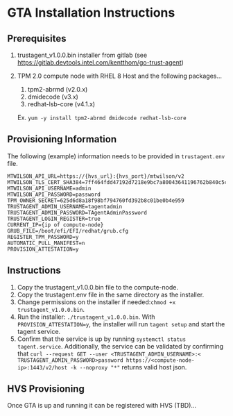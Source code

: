 # GTA Installation Instructions

## Prerequisites
1. trustagent_v1.0.0.bin installer from gitlab (see https://gitlab.devtools.intel.com/kentthom/go-trust-agent)
2. TPM 2.0 compute node with RHEL 8 Host and the following packages...
    1. tpm2-abrmd (v2.0.x)
    2. dmidecode (v3.x)
    3. redhat-lsb-core (v4.1.x)

    Ex. `yum -y install tpm2-abrmd dmidecode redhat-lsb-core`

## Provisioning Information
The following (example) information needs to be provided in `trustagent.env` file.

```
MTWILSON_API_URL=https://{hvs_url}:{hvs_port}/mtwilson/v2
MTWILSON_TLS_CERT_SHA384=7ff464fdd47192d7218e9bc7a80043641196762b840c5c79
MTWILSON_API_USERNAME=admin
MTWILSON_API_PASSWORD=password
TPM_OWNER_SECRET=625d6d8a18f98bf794760fd392b8c01be0b4e959
TRUSTAGENT_ADMIN_USERNAME=tagentadmin
TRUSTAGENT_ADMIN_PASSWORD=TAgentAdminPassword
TRUSTAGENT_LOGIN_REGISTER=true
CURRENT_IP={ip of compute-node}
GRUB_FILE=/boot/efi/EFI/redhat/grub.cfg
REGISTER_TPM_PASSWORD=y
AUTOMATIC_PULL_MANIFEST=n
PROVISION_ATTESTATION=y
```

## Instructions
1. Copy the trustagent_v1.0.0.bin file to the compute-node.
2. Copy the trustagent.env file in the same directory as the installer.
3. Change permissions on the installer if needed:`chmod +x trustagent_v1.0.0.bin`.
4. Run the installer: `./trustagent_v1.0.0.bin`.  With `PROVISION_ATTESTATION=y`, the installer will run `tagent setup` and start the tagent service.
5. Confirm that the service is up by running `systemctl status tagent.service`.  Additionally, the service can be validated by confirming that `curl --request GET --user <TRUSTAGENT_ADMIN_USERNAME>:< TRUSTAGENT_ADMIN_PASSWORD>password https://<compute-node-ip>:1443/v2/host -k --noproxy "*"` returns valid host json.

## HVS Provisioning
Once GTA is up and running it can be registered with HVS (TBD)...



